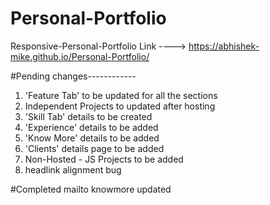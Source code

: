 # Personal-Portfolio
Responsive-Personal-Portfolio
Link ----> https://abhishek-mike.github.io/Personal-Portfolio/

#Pending changes------------
1) 'Feature Tab' to be updated for all the sections
2)  Independent Projects to updated after hosting 
3) 'Skill Tab' details to be created
4) 'Experience' details to be added
5) 'Know More' details to be added
6) 'Clients' details page to be added
7)  Non-Hosted - JS Projects to be added
8) headlink alignment bug

#Completed
mailto
knowmore updated